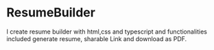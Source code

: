 # ResumeBuilder
I create resume builder with html,css and typescript and functionalities included generate resume, sharable Link and download as PDF.
